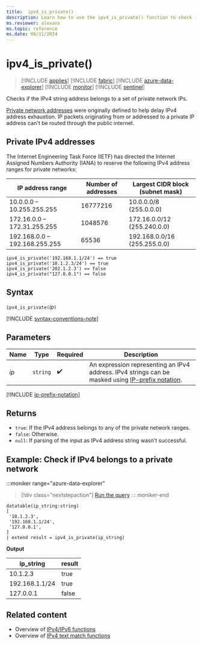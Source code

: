 ```yaml
---
title:  ipv4_is_private()
description: Learn how to use the ipv4_is_private() function to check if the IPv4 string address belongs to a set of private network IPs.
ms.reviewer: alexans
ms.topic: reference
ms.date: 08/11/2024
---
```

# ipv4_is_private()

> [!INCLUDE [applies](../includes/applies-to-version/applies.md)] [!INCLUDE [fabric](../includes/applies-to-version/fabric.md)] [!INCLUDE [azure-data-explorer](../includes/applies-to-version/azure-data-explorer.md)] [!INCLUDE [monitor](../includes/applies-to-version/monitor.md)] [!INCLUDE [sentinel](../includes/applies-to-version/sentinel.md)]

Checks if the IPv4 string address belongs to a set of private network IPs.

[Private network addresses](https://en.wikipedia.org/wiki/Private_network) were originally defined to help delay IPv4 address exhaustion. IP packets originating from or addressed to a private IP address can't be routed through the public internet.

## Private IPv4 addresses

The Internet Engineering Task Force (IETF) has directed the Internet Assigned Numbers Authority (IANA) to reserve the following IPv4 address ranges for private networks:

| IP address range|Number of addresses|Largest CIDR block (subnet mask)|
|-----------------|-------------------|--------------------------------|
|10.0.0.0 – 10.255.255.255|16777216|10.0.0.0/8 (255.0.0.0)|
|172.16.0.0 – 172.31.255.255|1048576|172.16.0.0/12 (255.240.0.0)|
|192.168.0.0 – 192.168.255.255|65536|192.168.0.0/16 (255.255.0.0)|

```kusto
ipv4_is_private('192.168.1.1/24') == true
ipv4_is_private('10.1.2.3/24') == true
ipv4_is_private('202.1.2.3') == false
ipv4_is_private("127.0.0.1") == false
```

## Syntax

`ipv4_is_private(`*ip*`)`

[!INCLUDE [syntax-conventions-note](../includes/syntax-conventions-note.md)]

## Parameters

| Name | Type | Required | Description |
|--|--|--|--|
|*ip*| `string` |  :heavy_check_mark: | An expression representing an IPv4 address. IPv4 strings can be masked using [IP-prefix notation](#ip-prefix-notation).|

[!INCLUDE [ip-prefix-notation](../includes/ip-prefix-notation.md)]

## Returns

* `true`: If the IPv4 address belongs to any of the private network ranges.
* `false`: Otherwise.
* `null`: If parsing of the input as IPv4 address string wasn't successful.

## Example: Check if IPv4 belongs to a private network

:::moniker range="azure-data-explorer"
> [!div class="nextstepaction"]
> <a href="https://dataexplorer.azure.com/clusters/help/databases/Samples?query=H4sIAAAAAAAAA0tJLAHCpJxUjcyC+OKSosy8dCsIpckVzaWgbmigZ6hnpGesrgPiWBrpGZpZAEUM9Y1MIEJG5noGQGgI5MVy1SikVpSk5qUoFKUWl+aUKNgqZBaUmcRnFscXFGWWJZYg2aIJAAFWRs16AAAA" target="_blank">Run the query</a>
::: moniker-end

```kusto
datatable(ip_string:string)
[
 '10.1.2.3',
 '192.168.1.1/24',
 '127.0.0.1',
]
| extend result = ipv4_is_private(ip_string)
```

**Output**

|ip_string|result|
|---|---|
|10.1.2.3|true|
|192.168.1.1/24|true|
|127.0.0.1|false|

## Related content

* Overview of [IPv4/IPv6 functions](scalar-functions.md#ipv4ipv6-functions)
* Overview of [IPv4 text match functions](scalar-functions.md#ipv4-text-match-functions)
